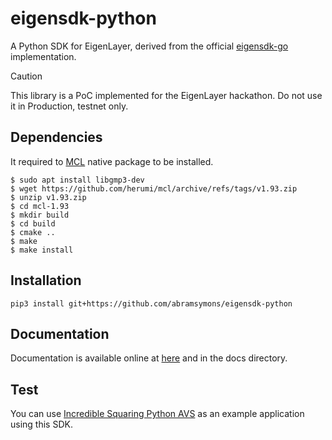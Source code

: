 # eigensdk-python

A Python SDK for EigenLayer, derived from the official [eigensdk-go](https://github.com/layr-Labs/eigensdk-go/tree/master/) implementation.

> [!CAUTION]
> This library is a PoC implemented for the EigenLayer hackathon. Do not use it in Production, testnet only.


## Dependencies

It required to [MCL](https://github.com/herumi/mcl) native package to be installed.
```
$ sudo apt install libgmp3-dev
$ wget https://github.com/herumi/mcl/archive/refs/tags/v1.93.zip
$ unzip v1.93.zip
$ cd mcl-1.93
$ mkdir build
$ cd build
$ cmake ..
$ make
$ make install
```

## Installation

```
pip3 install git+https://github.com/abramsymons/eigensdk-python
```

## Documentation

Documentation is available online at [here](https://eigensdk-python.readthedocs.io/en/latest/quickstart.html) and in the docs directory.

## Test
You can use [Incredible Squaring Python AVS](https://github.com/abramsymons/incredible-squaring-avs-python/) as an example application using this SDK. 
